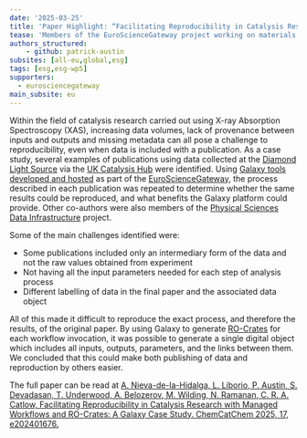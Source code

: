 ```yaml
---
date: '2025-03-25'
title: 'Paper Highlight: “Facilitating Reproducibility in Catalysis Research with Managed Workflows and RO-Crates: A Galaxy Case Study”'
tease: 'Members of the EuroScienceGateway project working on materials science use cases in the UK have co-authored a paper addressing reproducibility of catalysis experiments.'
authors_structured:
    - github: patrick-austin
subsites: [all-eu,global,esg]
tags: [esg,esg-wp5]
supporters:
  - eurosciencegateway
main_subsite: eu
---
```


Within the field of catalysis research carried out using X-ray Absorption Spectroscopy (XAS), increasing data volumes, lack of provenance between inputs and outputs and missing metadata can all pose a challenge to reproducibility, even when data is included with a publication. As a case study, several examples of publications using data collected at the [Diamond Light Source](https://www.diamond.ac.uk/Home.html) via the [UK Catalysis Hub](https://ukcatalysishub.co.uk/) were identified. Using [Galaxy tools developed and hosted](https://materialsgalaxy.stfc.ac.uk/) as part of the [EuroScienceGateway](https://galaxyproject.org/projects/esg/), the process described in each publication was repeated to determine whether the same results could be reproduced, and what benefits the Galaxy platform could provide. Other co-authors were also members of the [Physical Sciences Data Infrastructure](https://www.psdi.ac.uk/) project.

Some of the main challenges identified were:
- Some publications included only an intermediary form of the data and not the raw values obtained from experiment
- Not having all the input parameters needed for each step of analysis process
- Different labelling of data in the final paper and the associated data object

All of this made it difficult to reproduce the exact process, and therefore the results, of the original paper. By using Galaxy to generate [RO-Crates](https://www.researchobject.org/ro-crate/) for each workflow invocation, it was possible to generate a single digital object which includes all inputs, outputs, parameters, and the links between them. We concluded that this could make both publishing of data and reproduction by others easier.

The full paper can be read at [A. Nieva-de-la-Hidalga, L. Liborio, P. Austin, S. Devadasan, T. Underwood, A. Belozerov, M. Wilding, N. Ramanan, C. R. A. Catlow, Facilitating Reproducibility in Catalysis Research with Managed Workflows and RO-Crates: A Galaxy Case Study. ChemCatChem 2025, 17, e202401676.](https://doi.org/10.1002/cctc.202401676)
